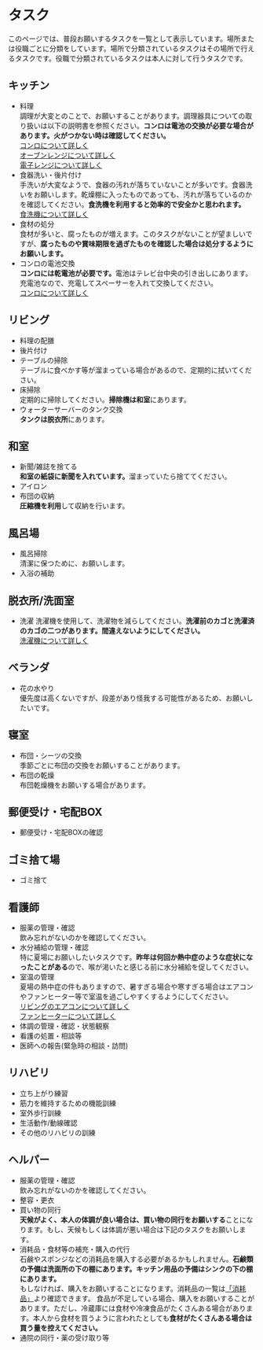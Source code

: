 # タスク

このページでは、普段お願いするタスクを一覧として表示しています。場所または役職ごとに分類をしています。場所で分類されているタスクはその場所で行えるタスクです。役職で分類されているタスクは本人に対して行うタスクです。

## キッチン
- 料理<br>
調理が大変とのことで、お願いすることがあります。調理器具についての取り扱いは以下の説明書を参照ください。<b>コンロは電池の交換が必要な場合があります。火がつかない時は確認してください。</b><br>
[コンロについて詳しく](/detail/stove)<br>
[オーブンレンジについて詳しく](/detail/oven_range)<br>
[電子レンジについて詳しく](/detail/microwave_oven)<br>
- 食器洗い・後片付け<br>
手洗いが大変なようで、食器の汚れが落ちていないことが多いです。食器洗いをお願いします。乾燥棚に入ったものであっても、汚れが落ちているのかを確認してください。<b>食洗機を利用すると効率的で安全かと思われます。</b><br>
[食洗機について詳しく](/detail/dishwashing_machine)<br>
- 食材の処分<br>
食材が多いと、腐ったものが増えます。このタスクがないことが望ましいですが、<b>腐ったものや賞味期限を過ぎたものを確認した場合は処分するようにお願いします。</b>
- コンロの電池交換<br>
<b>コンロには乾電池が必要です。</b>電池はテレビ台中央の引き出しにあります。充電池なので、充電してスペーサーを入れて交換してください。<br>
[コンロについて詳しく](/detail/stove)<br>

## リビング
- 料理の配膳
- 後片付け
- テーブルの掃除<br> 
テーブルに食べかす等が溜まっている場合があるので、定期的に拭いてください。
- 床掃除<br>
定期的に掃除してください。<b>掃除機は和室</b>にあります。
- ウォーターサーバーのタンク交換<br>
<b>タンクは脱衣所</b>にあります。

## 和室
- 新聞/雑誌を捨てる<br>
<b>和室の紙袋に新聞を入れています。</b>溜まっていたら捨ててください。
- アイロン<br>
- 布団の収納<br>
<b>圧縮機を利用</b>して収納を行います。

## 風呂場
- 風呂掃除<br>
清潔に保つために、お願いします。
- 入浴の補助<br>

## 脱衣所/洗面室
- 洗濯
洗濯機を使用して、洗濯物を減らしてください。<b>洗濯前のカゴと洗濯済のカゴの二つがあります。間違えないようにしてください。</b><br>
[洗濯機について詳しく](/detail/washing_machine)<br>

## ベランダ
- 花の水やり<br>
優先度は高くないですが、段差があり怪我する可能性があるため、お願いしたいです。

## 寝室
- 布団・シーツの交換<br>
季節ごとに布団の交換をお願いすることがあります。
- 布団の乾燥<br>
布団乾燥機をお願いする場合があります。

## 郵便受け・宅配BOX
- 郵便受け・宅配BOXの確認

## ゴミ捨て場
- ゴミ捨て

## 看護師
- 服薬の管理・確認<br>
飲み忘れがないのかを確認してください。
- 水分補給の管理・確認<br>
特に夏場にお願いしたいタスクです。<b>昨年は何回か熱中症のような症状になったことがある</b>ので、喉が渇いたと感じる前に水分補給を促してください。
- 室温の管理<br>
夏場の熱中症の件もありますので、暑すぎる場合や寒すぎる場合はエアコンやファンヒーター等で室温を過ごしやすくするようにしてください。<br>
[リビングのエアコンについて詳しく](/detail/living_air_conditioner)<br>
[ファンヒーターについて詳しく](/detail/fan_heater)<br>
- 体調の管理・確認・状態観察
- 看護の処置・相談等
- 医師への報告(緊急時の相談・訪問)

## リハビリ
- 立ち上がり練習
- 筋力を維持するための機能訓練
- 室外歩行訓練
- 生活動作/動線確認
- その他のリハビリの訓練

## ヘルパー
- 服薬の管理・確認<br>
飲み忘れがないのかを確認してください。
- 整容・更衣
- 買い物の同行<br>
<b>天候がよく、本人の体調が良い場合は、買い物の同行をお願いする</b>ことになります。もし、天候もしくは体調が悪い場合は下記のタスクをお願いします。
- 消耗品・食材等の補充・購入の代行<br>
石鹸やスポンジなどの消耗品を購入する必要があるかもしれません。<b>石鹸類の予備は洗面所の下の棚にあります。キッチン用品の予備はシンクの下の棚にあります。</b><br>
もしなければ、購入をお願いすることになります。消耗品の一覧は[「消耗品」](\consumables)より確認できます。
食品が不足している場合、購入をお願いすることがあります。ただし、冷蔵庫には食材や冷凍食品がたくさんある場合があります。本人から食材を買うように言われたとしても<b>食材がたくさんある場合は買う量を控えてください。</b>
- 通院の同行・薬の受け取り等
